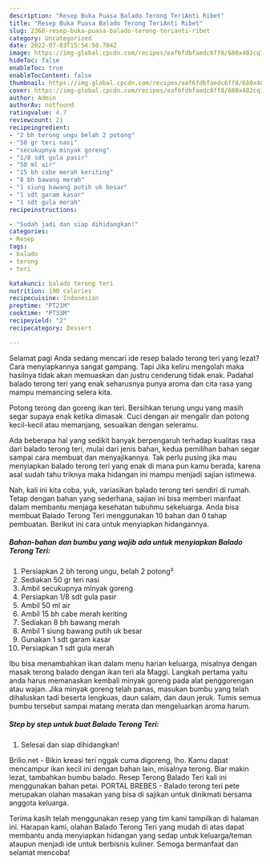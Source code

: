 ```yaml
---
description: "Resep Buka Puasa Balado Terong TeriAnti Ribet"
title: "Resep Buka Puasa Balado Terong TeriAnti Ribet"
slug: 2360-resep-buka-puasa-balado-terong-terianti-ribet
category: Uncategorized
date: 2022-07-03T15:54:50.704Z
image: https://img-global.cpcdn.com/recipes/eaf6fdbfaedc6ff8/680x482cq70/balado-terong-teri-foto-resep-utama.jpg
hideToc: false
enableToc: true
enableTocContent: false
thumbnail: https://img-global.cpcdn.com/recipes/eaf6fdbfaedc6ff8/680x482cq70/balado-terong-teri-foto-resep-utama.jpg
cover: https://img-global.cpcdn.com/recipes/eaf6fdbfaedc6ff8/680x482cq70/balado-terong-teri-foto-resep-utama.jpg
author: Admin
authorAv: notfound
ratingvalue: 4.7
reviewcount: 21
recipeingredient:
- "2 bh terong ungu belah 2 potong"
- "50 gr teri nasi"
- "secukupnya minyak goreng"
- "1/8 sdt gula pasir"
- "50 ml air"
- "15 bh cabe merah keriting"
- "8 bh bawang merah"
- "1 siung bawang putih uk besar"
- "1 sdt garam kasar"
- "1 sdt gula merah"
recipeinstructions:

- "Sudah jadi dan siap dihidangkan!"
categories:
- Resep
tags:
- balado
- terong
- teri

katakunci: balado terong teri 
nutrition: 190 calories
recipecuisine: Indonesian
preptime: "PT21M"
cooktime: "PT33M"
recipeyield: "2"
recipecategory: Dessert

---
```



Selamat pagi Anda sedang mencari ide resep balado terong teri yang lezat? Cara menyiapkannya sangat gampang. Tapi Jika keliru mengolah maka hasilnya tidak akan memuaskan dan justru cenderung tidak enak. Padahal balado terong teri yang enak seharusnya punya aroma dan cita rasa yang mampu memancing selera kita.


Potong terong dan goreng ikan teri. Bersihkan terung ungu yang masih segar supaya enak ketika dimasak. Cuci dengan air mengalir dan potong kecil-kecil atau memanjang, sesuaikan dengan seleramu.

Ada beberapa hal yang sedikit banyak berpengaruh terhadap kualitas rasa dari balado terong teri, mulai dari jenis bahan, kedua pemilihan bahan segar sampai cara membuat dan menyajikannya. Tak perlu pusing jika mau menyiapkan balado terong teri yang enak di mana pun kamu berada, karena asal sudah tahu triknya maka hidangan ini mampu menjadi sajian istimewa.


Nah, kali ini kita coba, yuk, variasikan balado terong teri sendiri di rumah. Tetap dengan bahan yang sederhana, sajian ini bisa memberi manfaat dalam membantu menjaga kesehatan tubuhmu sekeluarga. Anda bisa membuat Balado Terong Teri menggunakan 10 bahan dan 0 tahap pembuatan. Berikut ini cara untuk menyiapkan hidangannya.

<!--inarticleads1-->

##### Bahan-bahan dan bumbu yang wajib ada untuk menyiapkan Balado Terong Teri:

1. Persiapkan 2 bh terong ungu, belah 2 potong²
1. Sediakan 50 gr teri nasi
1. Ambil secukupnya minyak goreng
1. Persiapkan 1/8 sdt gula pasir
1. Ambil 50 ml air
1. Ambil 15 bh cabe merah keriting
1. Sediakan 8 bh bawang merah
1. Ambil 1 siung bawang putih uk besar
1. Gunakan 1 sdt garam kasar
1. Persiapkan 1 sdt gula merah


Ibu bisa menambahkan ikan dalam menu harian keluarga, misalnya dengan masak terong balado dengan ikan teri ala Maggi. Langkah pertama yaitu anda harus memanaskan kembali minyak goreng pada alat penggorengan atau wajan. Jika minyak goreng telah panas, masukan bumbu yang telah dihaluskan tadi beserta lengkuas, daun salam, dan daun jeruk. Tumis semua bumbu tersebut sampai matang merata dan mengeluarkan aroma harum. 

<!--inarticleads2-->

##### Step by step untuk buat Balado Terong Teri:


1. Selesai dan siap dihidangkan!

Brilio.net - Bikin kreasi teri nggak cuma digoreng, lho. Kamu dapat mencampur ikan kecil ini dengan bahan lain, misalnya terong. Biar makin lezat, tambahkan bumbu balado. Resep Terong Balado Teri kali ini menggunakan bahan petai. PORTAL BREBES - Balado terong teri pete merupakan olahan masakan yang bisa di sajikan untuk dinikmati bersama anggota keluarga. 

Terima kasih telah menggunakan resep yang tim kami tampilkan di halaman ini. Harapan kami, olahan Balado Terong Teri yang mudah di atas dapat membantu anda menyiapkan hidangan yang sedap untuk keluarga/teman ataupun menjadi ide untuk berbisnis kuliner. Semoga bermanfaat dan selamat mencoba!
